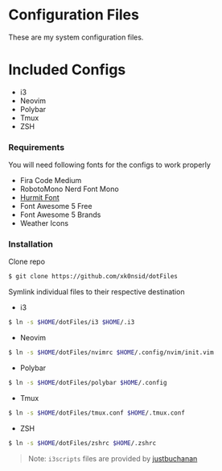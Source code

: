Configuration Files
===================

These are my system configuration files.

Included Configs
================

* i3
* Neovim
* Polybar
* Tmux
* ZSH

### Requirements

You will need following fonts for the configs to work properly

* Fira Code Medium
* RobotoMono Nerd Font Mono
* [Hurmit Font](https://github.com/ryanoasis/nerd-fonts/tree/master/patched-fonts/Hermit)
* Font Awesome 5 Free
* Font Awesome 5 Brands
* Weather Icons


### Installation

Clone repo

```sh
$ git clone https://github.com/xk0nsid/dotFiles
```

Symlink individual files to their respective destination

* i3

```sh
$ ln -s $HOME/dotFiles/i3 $HOME/.i3
```

* Neovim

```sh
$ ln -s $HOME/dotFiles/nvimrc $HOME/.config/nvim/init.vim
```

* Polybar

```sh
$ ln -s $HOME/dotFiles/polybar $HOME/.config
```

* Tmux

```sh
$ ln -s $HOME/dotFiles/tmux.conf $HOME/.tmux.conf
```

* ZSH

```sh
$ ln -s $HOME/dotFiles/zshrc $HOME/.zshrc
```

> Note: `i3scripts` files are provided by [justbuchanan](https://github.com/justbuchanan)
